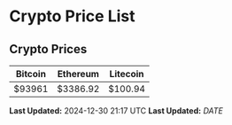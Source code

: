 # Crypto Price List

## Crypto Prices
| Bitcoin | Ethereum | Litecoin |
| ------- | -------- | -------- |
| $93961 | $3386.92 | $100.94 |
**Last Updated:** 2024-12-30 21:17 UTC
**Last Updated:** $DATE$
